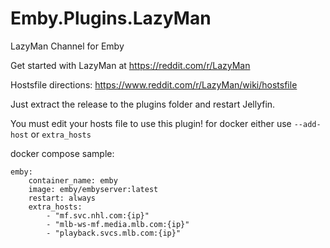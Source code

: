 # Emby.Plugins.LazyMan

LazyMan Channel for Emby

Get started with LazyMan at https://reddit.com/r/LazyMan

Hostsfile directions: https://www.reddit.com/r/LazyMan/wiki/hostsfile

Just extract the release to the plugins folder and restart Jellyfin.

You must edit your hosts file to use this plugin!
for docker either use `--add-host` or `extra_hosts`

docker compose sample:

```
emby:
    container_name: emby
    image: emby/embyserver:latest
    restart: always
    extra_hosts:
        - "mf.svc.nhl.com:{ip}"
        - "mlb-ws-mf.media.mlb.com:{ip}"
        - "playback.svcs.mlb.com:{ip}"
```
